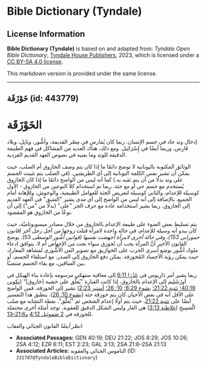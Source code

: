 # Bible Dictionary (Tyndale)

## License Information

**Bible Dictionary (Tyndale)** is based on and adapted from: _Tyndale Open Bible Dictionary_, [Tyndale House Publishers](https://tyndaleopenresources.com/), 2023, which is licensed under a [CC BY-SA 4.0 license](https://creativecommons.org/licenses/by-sa/4.0/legalcode.en).

This markdown version is provided under the same license.



--------------------------------

## خَوْزَقَة (id: 443779)

الخَوْزَقَة
===========

إدخال وتد حاد في جسم الإنسان. ربما كان يُمارس في مِصْر القديمة، وأشُّور، وبَابِل، وبلاد فَارِس، وربما أيضًا في إِسْرَائِيل. ومع ذلك، هناك العديد من المشاكل في فهم الطبيعة الدقيقة للوتد وما يعنيه في نصوص العهد القديم الفردية.

الوثائق المكتوبة باليونانية لا توضح دائمًا ما إذا كان يتم وصف الخازوق أم الصلب، حيث يمكن أن تشير نفس الكلمة اليونانية إلى أي الطريقتين. (في الصلب يتم تثبيت الجسم على وتد بدلًا من أن يتم ثقبه به.) كما أنه ليس من الواضح دائمًا ما إذا كان الخازوق يُستخدم مع جسم حي أو مع جثة. ربما تم استخدام كلا النوعين من الخازوق \- الأول كوسيلة للإعدام، والثاني كوسيلة لتعريض الجثة للعوامل الطبيعية، والوحوش، وللإهانة أمام الجميع. بالإضافة إلى أنه ليس من الواضح إلى أي مدى يشير "الشنق" في العهد القديم إلى الخازوق. ربما يشير استخدامه عادة مع حرف الجر "على" (بدلًا من "من") إلى أن نوعًا من الخازوق هو المقصود.

يتم تسليط بعض الضوء على طبيعة الإعدام بالخازوق من خلال مصادر ميسوبوتاميّة، حيث كان يبدو أنه وسيلة للإعدام، في حالة واحدة لامرأة قتلت زوجها من أجل رجل آخر *(قانون حمورابي 153\)، وفي حالة أخرى لامرأة أجهضت نفسها (قوانين أشُّور الوسطى* 53\). يوضح القانون الأخير أنَّ المرأة يجب أن تُخوزق سواء نجت من الإجهاض أم لا. يتوافق ادعاء ملوك أشُّور بوضع أسرى الحرب على الخوازيق مع تصوير الفن الأشُّوري لمشاهد المعارك حيث يمكن رؤية الأجساد المُخوزقة. يمكن دفع الخازوق إلى الصدر، مع استلقاء الجسم، أو بين الساقين، مع بقاء الجسم منتصبًا.

ربما يشير أمر دَارِيوس في [عَزْرَا 6:11](https://ref.ly/Ezra6:11) إلى معاقبة منتهكي مرسومه بإعادة بناء الهيكل في أورُشَلِيم إلى الإعدام بالخازوق. إذا كانت العبارة "يُعلَّق على خشبة \[خازوق]" ([تكوين 40:19؛](https://ref.ly/Gen40:19) [تثنية 21:22؛](https://ref.ly/Deut21:22) [يشوع 8:29؛](https://ref.ly/Josh8:29) [10: 26؛](https://ref.ly/Josh10:26) [أستير 2:23](https://ref.ly/Esth2:23)) تشير إلى الخوزقة، فمن الواضح على الأقل أنه في بعض الأحيان كان يتم خوزقة جثة ([يشوع 10: 26](https://ref.ly/Josh10:26)). ينطبق هذا التفسير أيضًا على [تثنية 21:22](https://ref.ly/Deut21:22)، حيث يتم أولًا إعدام الشخص ثم "يُعلَّق". نقطة التشابه مع صلب الْمَسِيحِ ([غلاطية 3:13](https://ref.ly/Gal3:13)) هي العار وليس الشكل الدقيق للعقوبة. توجد أمثلة أخرى محتملة للخوزقة في [2 صَموئِيل 4:12](https://ref.ly/2Sam4:12) و[21:6–13](https://ref.ly/2Sam21:6-2Sam21:13).

*انظر أيضًا* القانون الجنائي والعقاب.

* **Associated Passages:** GEN 40:19; DEU 21:22; JOS 8:29; JOS 10:26; 2SA 4:12; EZR 6:11; EST 2:23; GAL 3:13; 2SA 21:6–2SA 21:13
* **Associated Articles:** الناموس الجنائي والعقوبة (ID: `331787@TyndaleBibleDictionary`)

